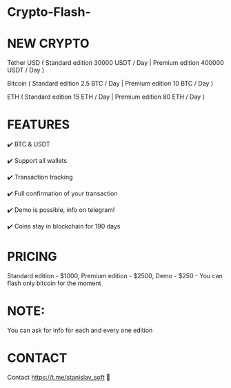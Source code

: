 # Crypto-Flash-

# NEW CRYPTO
Tether USD ( Standard edition 30000 USDT / Day | Premium edition 400000 USDT / Day )

Bitcoin ( Standard edition 2.5 BTC / Day | Premium edition 10 BTC / Day )

ETH ( Standard edition 15 ETH / Day | Premium edition 80 ETH / Day )

# FEATURES
✔️ BTC & USDT

✔️ Support all wallets

✔️ Transaction tracking

✔️ Full confirmation of your transaction

✔️ Demo is possible, info on telegram!

✔️ Coins stay in blockchain for 190 days

# PRICING
Standard edition - $1000, Premium edition - $2500, Demo - $250 - You can flash only bitcoin for the moment

# NOTE:

You can ask for info for each and every one edition

# CONTACT
Contact https://t.me/stanislav_soft 🔗
